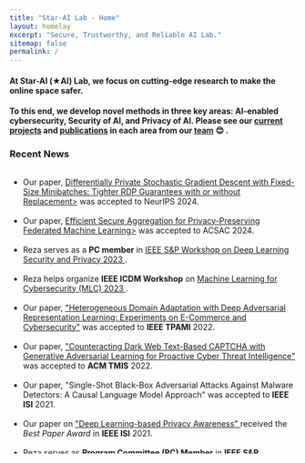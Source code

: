 ```yaml
---
title: "Star-AI Lab - Home"
layout: homelay
excerpt: "Secure, Trustworthy, and Reliable AI Lab."
sitemap: false
permalink: /
---
```


#### At Star-AI (&#9733;AI) Lab, we focus on cutting-edge research to make the online space safer.

#### To this end, we develop novel methods in three key areas: AI-enabled cybersecurity, Security of AI, and Privacy of AI. Please see our [current projects](https://star-ailab.github.io/research/) and [publications](https://star-ailab.github.io/publications/) in each area from our [team](https://star-ailab.github.io/team/) 😊 .

### Recent News

<div markdown="0" class="wrapper" style="border-bottom: 1px solid $black <!--$grey-color-->; border:4px; height:500px; overflow:auto;">
	<ul class="awards" style="margin-bottom: -5px">
		<li>Our paper, <a href="https://arxiv.org/pdf/2408.10456"> Differentially Private Stochastic Gradient Descent with Fixed-Size Minibatches: Tighter RDP Guarantees with or without Replacement></a> was accepted to NeurIPS 2024. </li>
		<br>
		<li>Our paper, <a href="https://arxiv.org/pdf/2304.03841"> Efficient Secure Aggregation for Privacy-Preserving Federated Machine Learning></a> was accepted to ACSAC 2024. </li>
		<br>
		<li>Reza serves as a <b>PC member</b> in <a href ="https://dls2023.ieee-security.org/"> IEEE S&P Workshop on Deep Learning Security and Privacy 2023 </a>.</li>
		<br>
		<li>Reza helps organize <b>IEEE ICDM Workshop</b> on <a href="https://ml4cyber.github.io/23/"> Machine Learning for Cybersecurity (MLC) 2023 </a>. </li>
		<br>
		<li>Our paper, <a href="https://ieeexplore.ieee.org/document/9744510"> "Heterogeneous Domain Adaptation with Deep Adversarial Representation Learning: Experiments on E-Commerce and Cybersecurity"</a> was accepted to <b>IEEE TPAMI</b> 2022.</li>
		<br>
		<li>Our paper, <a href="https://dl.acm.org/doi/full/10.1145/3505226"> "Counteracting Dark Web Text-Based CAPTCHA with Generative Adversarial Learning for Proactive Cyber Threat Intelligence"</a> was accepted to <b>ACM TMIS</b> 2022.</li>
		<br>
		<li>Our paper, "Single-Shot Black-Box Adversarial Attacks Against Malware Detectors: A Causal Language Model Approach" was accepted to <b>IEEE ISI</b> 2021.</li>
		<br>
		<li>Our paper on <a href="https://arxiv.org/abs/2111.09415"> "Deep Learning-based Privacy Awareness" </a> received the <i> Best Paper Award</i> in <b>IEEE ISI</b> 2021.</li>
		<br>
		<li>Reza serves as <b>Program Committee (PC) Member</b> in <b>IEEE S&P Workshop</b> on Deep Learning and Security (DLS) 2022.</li>
		<br>
		<li>Our paper, on <a href="https://ieeexplore.ieee.org/document/9474314"> "Binary Black-Box Attacks Against Static Malware Detectors with Reinforcement Learning in Discrete Action Spaces"</a> was accepted at <b>IEEE S&P</b> Workshop on Deep Learning and Security (DLS) 2021.</li>
		<br>
		<li>Our paper, <a href="https://arxiv.org/abs/2012.07994"> "Binary Black-box Evasion Attacks Against Deep Learning-based Static Malware Detectors with Adversarial Byte-Level Language Model"</a> was accepted to the <b>AAAI</b> Conference on Artificial Intelligence, Workshop on Robust, Secure, and Efficient Machine Learning (RSEML), 2021.</li>
		<br>
		<li>Our Paper on Adversarial Cross-Lingual Knowledge Transfer in Hacker Forums was accepted at <b>IEEE S&P</b> Workshop on Deep Learning and Security (DLS).</li>
		<br>
	</ul>
</div>







